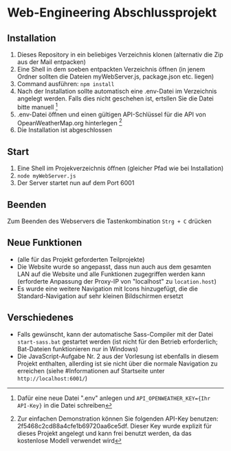 # Web-Engineering Abschlussprojekt

## Installation

1. Dieses Repository in ein beliebiges Verzeichnis klonen (alternativ die Zip aus der Mail entpacken)
2. Eine Shell in dem soeben entpackten Verzeichnis öffnen (in jenem Ordner sollten die Dateien myWebServer.js, package.json etc. liegen)
3. Command ausführen: ```npm install```
4. Nach der Installation sollte automatisch eine .env-Datei im Verzeichnis angelegt werden. Falls dies nicht geschehen ist, ertsllen Sie die Datei bitte manuell [^1]
5. .env-Datei öffnen und einen gültigen API-Schlüssel für die API von OpeanWeatherMap.org hinterlegen [^2]
6. Die Installation ist abgeschlossen

## Start

1. Eine Shell im Projekverzeichnis öffnen (gleicher Pfad wie bei Installation)
2. ```node myWebServer.js```
3. Der Server startet nun auf dem Port 6001

## Beenden

Zum Beenden des Webservers die Tastenkombination ```Strg + C``` drücken

## Neue Funktionen

- (alle für das Projekt geforderten Teilprojekte)
- Die Website wurde so angepasst, dass nun auch aus dem gesamten LAN auf die Website und alle Funktionen zugegriffen werden kann (erforderte Anpassung der Proxy-IP von "localhost" zu ```location.host```)
- Es wurde eine weitere Navigation mit Icons hinzugefügt, die die Standard-Navigation auf sehr kleinen Bildschirmen ersetzt

## Verschiedenes

- Falls gewünscht, kann der automatische Sass-Compiler mit der Datei ```start-sass.bat``` gestartet werden (ist nicht für den Betrieb erforderlich; Bat-Dateien funktionieren nur in Windows)
- Die JavaScript-Aufgabe Nr. 2 aus der Vorlesung ist ebenfalls in diesem Projekt enthalten, allerding ist sie nicht über die normale Navigation zu erreichen (siehe #Informationen auf Startseite unter ```http://localhost:6001/```)

[^1]: Dafür eine neue Datei ".env" anlegen und ```API_OPENWEATHER_KEY={Ihr API-Key}``` in die Datei schreiben
[^2]: Zur einfachen Demonstration können Sie folgenden API-Key benutzen: 2f5468c2cd88a4cfe1b69720aa6ce5df. Dieser Key wurde explizit für dieses Projekt angelegt und kann frei benutzt werden, da das kostenlose Modell verwendet wird
